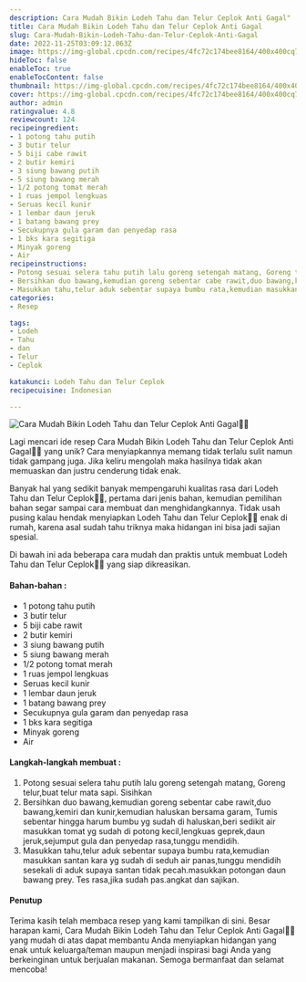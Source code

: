 ```yaml
---
description: Cara Mudah Bikin Lodeh Tahu dan Telur Ceplok Anti Gagal"
title: Cara Mudah Bikin Lodeh Tahu dan Telur Ceplok Anti Gagal
slug: Cara-Mudah-Bikin-Lodeh-Tahu-dan-Telur-Ceplok-Anti-Gagal
date: 2022-11-25T03:09:12.063Z
image: https://img-global.cpcdn.com/recipes/4fc72c174bee8164/400x400cq70/photo.jpg
hideToc: false
enableToc: true
enableTocContent: false
thumbnail: https://img-global.cpcdn.com/recipes/4fc72c174bee8164/400x400cq70/photo.jpg
cover: https://img-global.cpcdn.com/recipes/4fc72c174bee8164/400x400cq70/photo.jpg
author: admin
ratingvalue: 4.8
reviewcount: 124
recipeingredient:
- 1 potong tahu putih
- 3 butir telur
- 5 biji cabe rawit
- 2 butir kemiri
- 3 siung bawang putih
- 5 siung bawang merah
- 1/2 potong tomat merah
- 1 ruas jempol lengkuas
- Seruas kecil kunir
- 1 lembar daun jeruk
- 1 batang bawang prey
- Secukupnya gula garam dan penyedap rasa
- 1 bks kara segitiga
- Minyak goreng
- Air
recipeinstructions:
- Potong sesuai selera tahu putih lalu goreng setengah matang, Goreng telur,buat telur mata sapi. Sisihkan
- Bersihkan duo bawang,kemudian goreng sebentar cabe rawit,duo bawang,kemiri dan kunir,kemudian haluskan bersama garam, Tumis sebentar hingga harum bumbu yg sudah di haluskan,beri sedikit air masukkan tomat yg sudah di potong kecil,lengkuas geprek,daun jeruk,sejumput gula dan penyedap rasa,tunggu mendidih.
- Masukkan tahu,telur aduk sebentar supaya bumbu rata,kemudian masukkan santan kara yg sudah di seduh air panas,tunggu mendidih sesekali di aduk supaya santan tidak pecah.masukkan potongan daun bawang prey. Tes rasa,jika sudah pas.angkat dan sajikan.
categories:
- Resep

tags:
- Lodeh
- Tahu
- dan
- Telur
- Ceplok

katakunci: Lodeh Tahu dan Telur Ceplok
recipecuisine: Indonesian

---
```


![Cara Mudah Bikin Lodeh Tahu dan Telur Ceplok Anti Gagal👩‍🍳](https://img-global.cpcdn.com/recipes/4fc72c174bee8164/400x400cq70/photo.jpg)

Lagi mencari ide resep Cara Mudah Bikin Lodeh Tahu dan Telur Ceplok Anti Gagal👩‍🍳 yang unik? Cara menyiapkannya memang tidak terlalu sulit namun tidak gampang juga. Jika keliru mengolah maka hasilnya tidak akan memuaskan dan justru cenderung tidak enak.

Banyak hal yang sedikit banyak mempengaruhi kualitas rasa dari Lodeh Tahu dan Telur Ceplok👩‍🍳, pertama dari jenis bahan, kemudian pemilihan bahan segar sampai cara membuat dan menghidangkannya. Tidak usah pusing kalau hendak menyiapkan Lodeh Tahu dan Telur Ceplok👩‍🍳 enak di rumah, karena asal sudah tahu triknya maka hidangan ini bisa jadi sajian spesial.

Di bawah ini ada beberapa cara mudah dan praktis untuk membuat Lodeh Tahu dan Telur Ceplok👩‍🍳 yang siap dikreasikan.

<!--inarticleads1-->

#### Bahan-bahan :

- 1 potong tahu putih
- 3 butir telur
- 5 biji cabe rawit
- 2 butir kemiri
- 3 siung bawang putih
- 5 siung bawang merah
- 1/2 potong tomat merah
- 1 ruas jempol lengkuas
- Seruas kecil kunir
- 1 lembar daun jeruk
- 1 batang bawang prey
- Secukupnya gula garam dan penyedap rasa
- 1 bks kara segitiga
- Minyak goreng
- Air

<!--inarticleads2-->

#### Langkah-langkah membuat :

1. Potong sesuai selera tahu putih lalu goreng setengah matang, Goreng telur,buat telur mata sapi. Sisihkan
1. Bersihkan duo bawang,kemudian goreng sebentar cabe rawit,duo bawang,kemiri dan kunir,kemudian haluskan bersama garam, Tumis sebentar hingga harum bumbu yg sudah di haluskan,beri sedikit air masukkan tomat yg sudah di potong kecil,lengkuas geprek,daun jeruk,sejumput gula dan penyedap rasa,tunggu mendidih.
1. Masukkan tahu,telur aduk sebentar supaya bumbu rata,kemudian masukkan santan kara yg sudah di seduh air panas,tunggu mendidih sesekali di aduk supaya santan tidak pecah.masukkan potongan daun bawang prey. Tes rasa,jika sudah pas.angkat dan sajikan.

#### Penutup

Terima kasih telah membaca resep yang kami tampilkan di sini. Besar harapan kami, Cara Mudah Bikin Lodeh Tahu dan Telur Ceplok Anti Gagal👩‍🍳 yang mudah di atas dapat membantu Anda menyiapkan hidangan yang enak untuk keluarga/teman maupun menjadi inspirasi bagi Anda yang berkeinginan untuk berjualan makanan. Semoga bermanfaat dan selamat mencoba!